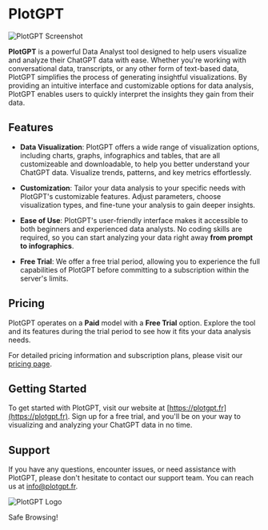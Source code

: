 <meta name="google-site-verification" content="mH-02EhLaotmhn6gOrh9-SIn_Y74_GalmmX06Dzppus" />


# PlotGPT
![PlotGPT Screenshot](https://f33.fr:8501/media/83cf597bcca475aeb0df2ff2a2ee28363ccbd53fe2df48e52367ff22.gif)


**PlotGPT** is a powerful Data Analyst tool designed to help users visualize and analyze their ChatGPT data with ease. Whether you're working with conversational data, transcripts, or any other form of text-based data, PlotGPT simplifies the process of generating insightful visualizations. By providing an intuitive interface and customizable options for data analysis, PlotGPT enables users to quickly interpret the insights they gain from their data.

## Features

- **Data Visualization**: PlotGPT offers a wide range of visualization options, including charts, graphs, infographics and tables, that are all customizeable and downloadable, to help you better understand your ChatGPT data. Visualize trends, patterns, and key metrics effortlessly.

- **Customization**: Tailor your data analysis to your specific needs with PlotGPT's customizable features. Adjust parameters, choose visualization types, and fine-tune your analysis to gain deeper insights.

- **Ease of Use**: PlotGPT's user-friendly interface makes it accessible to both beginners and experienced data analysts. No coding skills are required, so you can start analyzing your data right away **from prompt to infographics**.

- **Free Trial**: We offer a free trial period, allowing you to experience the full capabilities of PlotGPT before committing to a subscription within the server's limits.

## Pricing

PlotGPT operates on a **Paid** model with a **Free Trial** option. Explore the tool and its features during the trial period to see how it fits your data analysis needs.

For detailed pricing information and subscription plans, please visit our [pricing page](https://plotgpt.fr/pricing).

## Getting Started

To get started with PlotGPT, visit our website at [https://plotgpt.fr](https://plotgpt.fr). Sign up for a free trial, and you'll be on your way to visualizing and analyzing your ChatGPT data in no time.

## Support

If you have any questions, encounter issues, or need assistance with PlotGPT, please don't hesitate to contact our support team. You can reach us at [info@plotgpt.fr](mailto:info@plotgpt.fr).

![PlotGPT Logo](https://pbs.twimg.com/profile_images/1634574451999232001/Rn4gV8DL_200x200.jpg)

Safe Browsing!



